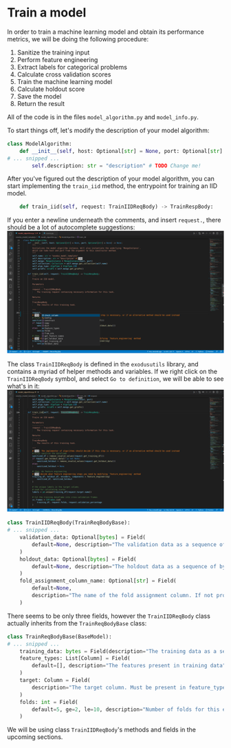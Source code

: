 # Train a model

In order to train a machine learning model and obtain its performance metrics, we will be doing the following procedure:
1. Sanitize the training input
2. Perform feature engineering
3. Extract labels for categorical problems
4. Calculate cross validation scores
5. Train the machine learning model
6. Calculate holdout score
7. Save the model
8. Return the result

All of the code is in the files `model_algorithm.py` and `model_info.py`.

To start things off, let's modify the description of your model algorithm:

```python
class ModelAlgorithm:
    def __init__(self, host: Optional[str] = None, port: Optional[str] = None) -> None:
# ... snipped ...
        self.description: str = "description" # TODO Change me!
```

After you've figured out the description of your model algorithm, you can start implementing the `train_iid` method, the entrypoint for training an IID model.

```python
    def train_iid(self, request: TrainIIDReqBody) -> TrainRespBody:
```

If you enter a newline underneath the comments, and insert `request.`, there should be a lot of autocomplete suggestions:
![](images/training_1.png)

The class `TrainIIDReqBody` is defined in the `exodusutils` library, and contains a myriad of helper methods and variables. If we right click on the `TrainIIDReqBody` symbol, and select `Go to definition`, we will be able to see what's in it:
![](images/training_2.png)

```python
class TrainIIDReqBody(TrainReqBodyBase):
# ... snipped ...
    validation_data: Optional[bytes] = Field(
        default=None, description="The validation data as a sequence of bytes. Optional"
    )
    holdout_data: Optional[bytes] = Field(
        default=None, description="The holdout data as a sequence of bytes. Optional"
    )
    fold_assignment_column_name: Optional[str] = Field(
        default=None,
        description="The name of the fold assignment column. If not provided, Exodus will cut cross validation folds in a modulo fashion. If this field is defined, it is required to be a valid column in the input dataframe. This column is not included in `feature_types`, and will be discarded during training.",
    )
```
There seems to be only three fields, however the `TrainIIDReqBody` class actually inherits from the `TrainReqBodyBase` class:
```python
class TrainReqBodyBase(BaseModel):
# ... snipped ...
    training_data: bytes = Field(description="The training data as a sequence of bytes")
    feature_types: List[Column] = Field(
        default=[], description="The features present in training data"
    )
    target: Column = Field(
        description="The target column. Must be present in feature_types"
    )
    folds: int = Field(
        default=5, ge=2, le=10, description="Number of folds for this experiment"
    )
```

We will be using class `TrainIIDReqBody`'s methods and fields in the upcoming sections.
